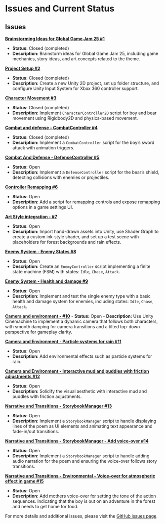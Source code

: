 # Issues and Current Status

## Issues

**[Brainstorming Ideas for Global Game Jam 25 #1](https://github.com/o92design/GGJ25/issues/1)**
   - **Status:** Closed (completed)
   - **Description:** Brainstorm ideas for Global Game Jam 25, including game mechanics, story ideas, and art concepts related to the theme.

**[Project Setup #2](https://github.com/o92design/GGJ25/issues/2)**
   - **Status:** Closed (completed)
   - **Description:** Create a new Unity 2D project, set up folder structure, and configure Unity Input System for Xbox 360 controller support.

**[Character Movement #3](https://github.com/o92design/GGJ25/issues/3)**
   - **Status:** Closed (completed)
   - **Description:** Implement `CharacterController2D` script for boy and bear movement using Rigidbody2D and physics-based movement.

**[Combat and defense - CombatController #4](https://github.com/o92design/GGJ25/issues/4)**
   - **Status:** Closed (completed)
   - **Description:** Implement a `CombatController` script for the boy’s sword attack with animation triggers.

**[Combat And Defense - DefenseController #5](https://github.com/o92design/GGJ25/issues/5)**
   - **Status:** Open
   - **Description:** Implement a `DefenseController` script for the bear’s shield, detecting collisions with enemies or projectiles.

**[Controller Remapping #6](https://github.com/o92design/GGJ25/issues/6)**
   - **Status:** Open
   - **Description:** Add a script for remapping controls and expose remapping options in a game settings UI.

**[Art Style integration - #7](https://github.com/o92design/GGJ25/issues/7)**
   - **Status:** Open
   - **Description:** Import hand-drawn assets into Unity, use Shader Graph to create a custom ink-style shader, and set up a test scene with placeholders for forest backgrounds and rain effects.

**[Enemy System - Enemy States #8](https://github.com/o92design/GGJ25/issues/8)**
   - **Status:** Open
   - **Description:** Create an `EnemyController` script implementing a finite state machine (FSM) with states: `Idle`, `Chase`, `Attack`.

**[Enemy System - Health and damage #9](https://github.com/o92design/GGJ25/issues/9)**
   - **Status:** Open
   - **Description:** Implement and test the single enemy type with a basic health and damage system for enemies, including states: `Idle`, `Chase`, `Attack`.

**[Camera and environment - #10](https://github.com/o92design/GGJ25/issues/10)**
    - **Status:** Open
    - **Description:** Use Unity Cinemachine to implement a dynamic camera that follows both characters, with smooth damping for camera transitions and a tilted top-down perspective for gameplay clarity.

**[Camera and Environment - Particle systems for rain #11](https://github.com/o92design/GGJ25/issues/11)**
   - **Status:** Open
   - **Description:** Add environmental effects such as particle systems for rain.

**[Camera and Environment - Interactive mud and puddles with friction adjustments #12](https://github.com/o92design/GGJ25/issues/12)**
   - **Status:** Open
   - **Description:** Solidify the visual aesthetic with interactive mud and puddles with friction adjustments.

**[Narrative and Transitions - StorybookManager #13](https://github.com/o92design/GGJ25/issues/13)**
   - **Status:** Open
   - **Description:** Implement a `StorybookManager` script to handle displaying lines of the poem as UI elements and animating text appearance and fade-in/out transitions.

**[Narrative and Transitions - StorybookManager - Add voice-over #14](https://github.com/o92design/GGJ25/issues/14)**
   - **Status:** Open
   - **Description:** Implement a `StorybookManager` script to handle adding audio narration for the poem and ensuring the voice-over follows story transitions.

**[Narrative and Transitions - Environmental - Voice-over for atmospheric effect in game #15](https://github.com/o92design/GGJ25/issues/15)**
   - **Status:** Open
   - **Description:** Add mothers voice-over for setting the tone of the action sequences. Indicating that the boy is out on an adventure in the forest and needs to get home for food.

For more details and additional issues, please visit the [GitHub issues page](https://github.com/o92design/GGJ25/issues?sort=updated&direction=desc).